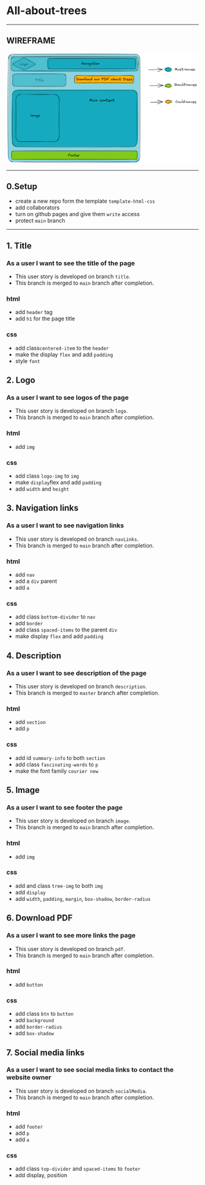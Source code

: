 # All-about-trees

---

## WIREFRAME

![wireframe](../img/design_about_trees.png)

---

## 0.Setup

- create a new repo form the template `template-html-css`
- add collaborators
- turn on github pages and give them `write` access
- protect `main` branch

---

## 1. Title

### As a user I want to see the title of the page

- This user story is developed on branch `title`.
- This branch is merged to `main` branch after completion.

### html

- add `header` tag
- add `h1` for the page title

### css

- add class`centered-item` to the `header`
- make the display `flex` and add `padding`
- style `font`

## 2. Logo

### As a user I want to see logos of the page

- This user story is developed on branch `logo`.
- This branch is merged to `main` branch after completion.

### html

- add `img`

### css

- add class `logo-img` to `img`
- make `display`flex and add `padding`
- add `width` and `height`

## 3. Navigation links

### As a user I want to see navigation links

- This user story is developed on branch `navLinks`.
- This branch is merged to `main` branch after completion.

### html

- add `nav`
- add a `div` parent
- add `a`

### css

- add class `bottom-divider` to `nav`
- add `border`
- add class `spaced-items` to the parent `div`
- make display `flex` and add `padding`

## 4. Description

### As a user I want to see description of the page

- This user story is developed on branch `description`.
- This branch is merged to `master` branch after completion.

### html

- add `section`
- add `p`

### css

- add id `summary-info` to both `section`
- add class `fascinating-words` to `p`
- make the font family `courier new`

## 5. Image

### As a user I want to see footer the page

- This user story is developed on branch `image`.
- This branch is merged to `main` branch after completion.

### html

- add `img`

### css

- add and class `tree-img` to both `img`
- add `display`
- add `width`, `padding`, `margin`, `box-shadow`, `border-radius`

## 6. Download PDF

### As a user I want to see more links the page

- This user story is developed on branch `pdf`.
- This branch is merged to `main` branch after completion.

### html

- add `button`

### css

- add class `btn` to `button`
- add `background`
- add `border-radius`
- add `box-shadow`

## 7. Social media links

### As a user I want to see social media links to contact the website owner

- This user story is developed on branch `socialMedia`.
- This branch is merged to `main` branch after completion.

### html

- add `footer`
- add `p`
- add `a`

### css

- add class `top-divider` and `spaced-items` to `footer`
- add display, position
